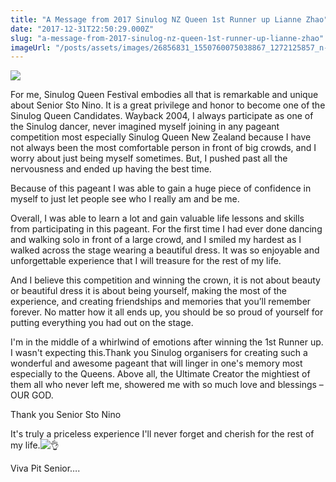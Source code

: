 ```yaml
---
title: "A Message from 2017 Sinulog NZ Queen 1st Runner up Lianne Zhao"
date: "2017-12-31T22:50:29.000Z"
slug: "a-message-from-2017-sinulog-nz-queen-1st-runner-up-lianne-zhao"
imageUrl: "/posts/assets/images/26856831_1550760075038867_1272125857_n-1.jpg"
---
```


![](https://i0.wp.com/santonino-nz.org/wp-content/uploads/2018/01/26856831_1550760075038867_1272125857_n-1.jpg?resize=428%2C428)

For me, Sinulog Queen Festival embodies all that is remarkable and unique about Senior Sto Nino. It is a great privilege and honor to become one of the Sinulog Queen Candidates. Wayback 2004, I always participate as one of the Sinulog dancer, never imagined myself joining in any pageant competition most especially Sinulog Queen New Zealand because I have not always been the most comfortable person in front of big crowds, and I worry about just being myself sometimes. But, I pushed past all the nervousness and ended up having the best time.

Because of this pageant I was able to gain a huge piece of confidence in myself to just let people see who I really am and be me.

Overall, I was able to learn a lot and gain valuable life lessons and skills from participating in this pageant. For the first time I had ever done dancing and walking solo in front of a large crowd, and I smiled my hardest as I walked across the stage wearing a beautiful dress. It was so enjoyable and unforgettable experience that I will treasure for the rest of my life.

And I believe this competition and winning the crown, it is not about beauty or beautiful dress it is about being yourself, making the most of the experience, and creating friendships and memories that you’ll remember forever. No matter how it all ends up, you should be so proud of yourself for putting everything you had out on the stage.

I'm in the middle of a whirlwind of emotions after winning the 1st Runner up. I wasn't expecting this.Thank you Sinulog organisers for creating such a wonderful and awesome pageant that will linger in one's memory most especially to the Queens. Above all, the Ultimate Creator the mightiest of them all who never left me, showered me with so much love and blessings – OUR GOD.

Thank you Senior Sto Nino

It's truly a priceless experience I'll never forget and cherish for the rest of my life.![👌](https://static.xx.fbcdn.net/images/emoji.php/v9/z7b/1/16/1f44c.png)

Viva Pit Senior….